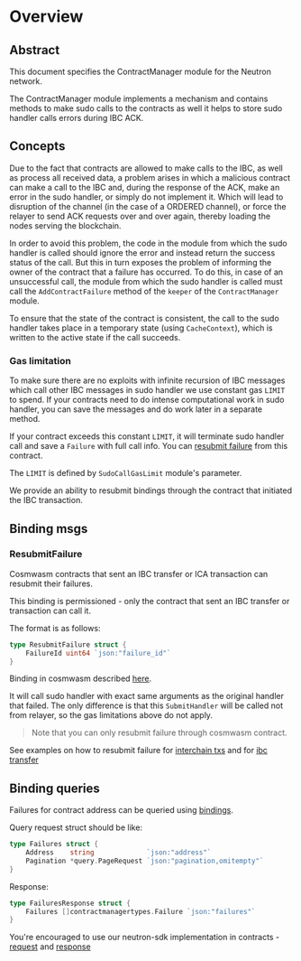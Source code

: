 # Overview

## Abstract

This document specifies the ContractManager module for the Neutron network.

The ContractManager module implements a mechanism and contains methods to make sudo calls to the contracts as well it helps to store sudo handler calls errors during IBC ACK.

## Concepts

Due to the fact that contracts are allowed to make calls to the IBC, as well as process all received data, a problem arises in which a malicious contract can make a call to the IBC and, during the response of the ACK, make an error in the sudo handler, or simply do not implement it. Which will lead to disruption of the channel (in the case of a ORDERED channel), or force the relayer to send ACK requests over and over again, thereby loading the nodes serving the blockchain.

In order to avoid this problem, the code in the module from which the sudo handler is called should ignore the error and instead return the success status of the call.
But this in turn exposes the problem of informing the owner of the contract that a failure has occurred. To do this, in case of an unsuccessful call, the module from which the sudo handler is called must call the `AddContractFailure` method of the `keeper` of the `ContractManager` module.

To ensure that the state of the contract is consistent, the call to the sudo handler takes place in a temporary state (using `CacheContext`), which is written to the active state if the call succeeds.

### Gas limitation

To make sure there are no exploits with infinite recursion of IBC messages which call other IBC messages in sudo handler we use constant gas `LIMIT` to spend. If your contracts need to do intense computational work in sudo handler, you can save the messages and do work later in a separate method.

If your contract exceeds this constant `LIMIT`, it will terminate sudo handler call and save a `Failure` with full call info. You can [resubmit failure](#resubmitfailure) from this contract.

The `LIMIT` is defined by `SudoCallGasLimit` module's parameter.

We provide an ability to resubmit bindings through the contract that initiated the IBC transaction.

## Binding msgs

### ResubmitFailure

Cosmwasm contracts that sent an IBC transfer or ICA transaction can resubmit their failures.

This binding is permissioned - only the contract that sent an IBC transfer or transaction can call it.

The format is as follows:
```go
type ResubmitFailure struct {
	FailureId uint64 `json:"failure_id"`
}
```

Binding in cosmwasm described [here](https://github.com/neutron-org/neutron-sdk/blob/feat/contract-manager-resubmit/packages/neutron-sdk/src/bindings/msg.rs#L184).

It will call sudo handler with exact same arguments as the original handler that failed.
The only difference is that this `SubmitHandler` will be called not from relayer, so the gas limitations above do not apply.

> Note that you can only resubmit failure through cosmwasm contract.

See examples on how to resubmit failure for [interchain txs](https://github.com/neutron-org/neutron-dev-contracts/blob/feat/contract-manager-resubmit/contracts/neutron_interchain_txs/src/contract.rs#L441) and for [ibc transfer](https://github.com/neutron-org/neutron-dev-contracts/blob/feat/contract-manager-resubmit/contracts/ibc_transfer/src/contract.rs#L271)

## Binding queries

Failures for contract address can be queried using [bindings](https://github.com/neutron-org/neutron/blob/feat/contract-manager-resubmit/wasmbinding/bindings/query.go#L39).

Query request struct should be like:

```go
type Failures struct {
	Address    string             `json:"address"`
	Pagination *query.PageRequest `json:"pagination,omitempty"`
}
```

Response:
```go
type FailuresResponse struct {
	Failures []contractmanagertypes.Failure `json:"failures"`
}
```

You're encouraged to use our neutron-sdk implementation in contracts - [request](https://github.com/neutron-org/neutron-sdk/blob/feat/contract-manager-resubmit/packages/neutron-sdk/src/bindings/query.rs#L61) and [response](https://github.com/neutron-org/neutron-sdk/blob/feat/contract-manager-resubmit/packages/neutron-sdk/src/bindings/query.rs#L119)
